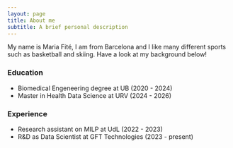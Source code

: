 ```yaml
---
layout: page
title: About me
subtitle: A brief personal description
---
```


My name is Maria Fité, I am from Barcelona and I like many different sports such as basketball and skiing. Have a look at my background below!

### Education

- Biomedical Engeneering degree at UB (2020 - 2024)
- Master in Health Data Science at URV (2024 - 2026)

### Experience
- Research assistant on MILP at UdL (2022 - 2023)
- R&D as Data Scientist at GFT Technologies (2023 - present)

